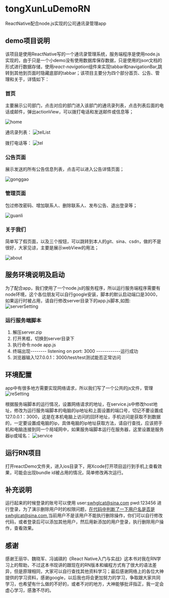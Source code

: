 # tongXunLuDemoRN
ReactNative配合node.js实现的公司通讯录管理app

## demo项目说明
该项目是使用ReactNative写的一个通讯录管理系统，服务端程序是使用node.js实现的，由于只是一个小demo没有使用数据库保存数据，只是使用的json文档的形式进行数据存储，使用*react-navigation*组件来实现tabbar和navigationBar,跳转到其他到页面时隐藏底部的tabbar；该项目主要分为四个部分首页、公告、管理和关于，详情如下：
### 首页
主要展示公司部门，点击对应的部门进入该部门的通讯录列表，点击列表后面的电话或邮件，弹出actionView，可以拨打电话和发送邮件或信息等；

![home](doc/home.png)

通讯录列表：
![telList](doc/telList.png)

拨打电话等：
![tel](doc/tel.png)
### 公告页面
展示发送的所有公告信息列表，点击可以进入公告详情页面；

![gonggao](doc/gonggao.png)
### 管理页面
包过修改密码、增加联系人、删除联系人、发布公告、退出登录等；

![guanli](doc/guanli.png)
### 关于我们
简单写了假页面，以及三个按钮，可以跳转到本人的git、sina、csdn，做的不是很好，大家见谅，主要是展示webView的用法；

![about](doc/about.png)

## 服务环境说明及启动
为了配合app，我们使用了一个node.js的服务程序，所以运行服务端程序需要有node环境，这个各位朋友可以自行google安装，脚本的默认启动端口是3000，如果运行时被占用，请自行修改server目录下的app.js脚本,如图:
![serverSetting](doc/serverSetting.png)

### 运行服务端脚本
1. 解压server.zip
2. 打开黑框，切换到server目录下
3. 执行命令:node app.js
4. 终端出现-------- listening on port: 3000 ------------运行成功
5. 浏览器输入127.0.0.1：3000/test/test测试能否正常访问

## 环境配置
app中有很多地方需要实现网络请求，所以我们写了一个公共的js文件，管理
![reSetting](doc/rnSetting.png)

根据服务端脚本的运行情况，设置网络请求的地址，在service.js中修改host地址，修改为运行服务端脚本的电脑的ip地址和上面设置的端口号，切记不要设置成127.0.0.1：3000，这是在本机电脑上访问的回环地址，手机访问是获取不到数据的，一定要设置成电脑的ip，具体电脑的ip地址获取方法，请自行查找，应该把手机和电脑连接到同一个局域网中，如果服务端脚本运行在服务器，这里设置是服务器ip或域名：
![service](doc/service.png)

## 运行RN项目
打开reactDemo文件夹，进入ios目录下，用Xcode打开项目运行到手机上查看效果，可能会出现bundle id被占用的情况，简单修改再次运行。

## 补充说明
运行起来的时候登录的账号可以使用
user:swhglcat@sina.com
pwd:123456
进行登录，为了演示删除用户时的权限问题，在代码中判断了一下用户名是否是swhglcat@sina.com,当前用户不是该用户不能执行删除操作，你们可以自行修改代码，或者登录后可以添加其他用户，然后用新添加的用户登录，执行删除用户操作，查看效果。

## 感谢
感谢王丽华、魏晓军、冯诚祺的《React Native入门与实战》这本书对我在RN学习上的帮助，不过这本书现讲的跟现在的RN版本和编程方式有了很大的语法差异，但是原理相同，大家可以自行查找其他资料学习；最后感谢网络上的各位大神提供的学习资料，感谢google，以后我也将会更加努力的学习，争取跟大家共同学习，也希望有什么做的不好的，或者不对的地方，大神能够批评指正，我一定会虚心学习，感激不尽的。
